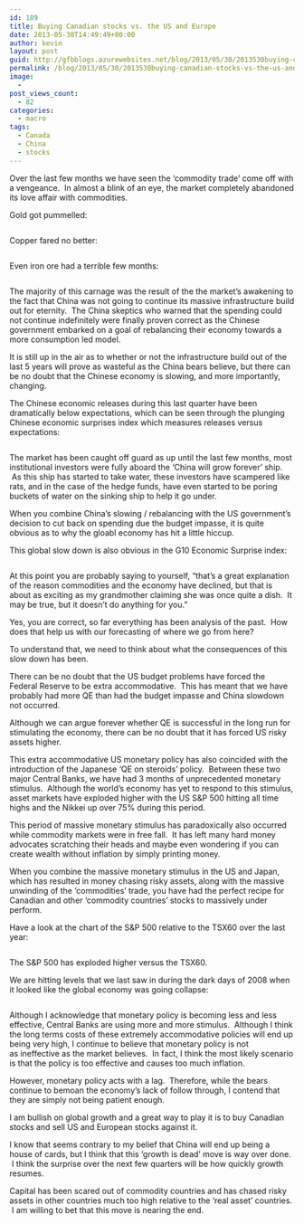```yaml
---
id: 189
title: Buying Canadian stocks vs. the US and Europe
date: 2013-05-30T14:49:49+00:00
author: kevin
layout: post
guid: http://gfbblogs.azurewebsites.net/blog/2013/05/30/2013530buying-canadian-stocks-vs-the-us-and-europe/
permalink: /blog/2013/05/30/2013530buying-canadian-stocks-vs-the-us-and-europe/
image:
  - 
post_views_count:
  - 82
categories:
  - macro
tags:
  - Canada
  - China
  - stocks
---
```

Over the last few months we have seen the &#8216;commodity trade&#8217; come off with a vengeance.  In almost a blink of an eye, the market completely abandoned its love affair with commodities.

Gold got pummelled:

<img class="aligncenter" alt="" src="http://themacrotourist.com/blogs/GOLD%20May%2030%2013.gif" />

Copper fared no better:

<img class="aligncenter" alt="" src="http://themacrotourist.com/blogs/Copper%20May%2030%2013.gif" />

Even iron ore had a terrible few months:

<img class="aligncenter" alt="" src="http://themacrotourist.com/blogs/Iron%20Ore%20May%2030%2013.gif" />

The majority of this carnage was the result of the the market&#8217;s awakening to the fact that China was not going to continue its massive infrastructure build out for eternity.  The China skeptics who warned that the spending could not continue indefinitely were finally proven correct as the Chinese government embarked on a goal of rebalancing their economy towards a more consumption led model.

It is still up in the air as to whether or not the infrastructure build out of the last 5 years will prove as wasteful as the China bears believe, but there can be no doubt that the Chinese economy is slowing, and more importantly, changing.

The Chinese economic releases during this last quarter have been dramatically below expectations, which can be seen through the plunging Chinese economic surprises index which measures releases versus expectations:

<img class="aligncenter" alt="" src="http://themacrotourist.com/blogs/CESI%20China%20May%2030%2013.gif" />

The market has been caught off guard as up until the last few months, most institutional investors were fully aboard the &#8216;China will grow forever&#8217; ship.  As this ship has started to take water, these investors have scampered like rats, and in the case of the hedge funds, have even started to be poring buckets of water on the sinking ship to help it go under.

When you combine China&#8217;s slowing / rebalancing with the US government&#8217;s decision to cut back on spending due the budget impasse, it is quite obvious as to why the gloabl economy has hit a little hiccup.

This global slow down is also obvious in the G10 Economic Surprise index:

<img class="aligncenter" alt="" src="http://themacrotourist.com/blogs/G10%20Economic%20Surprise%20Index%20May%2030%2013.gif" />

At this point you are probably saying to yourself, &#8220;that&#8217;s a great explanation of the reason commodities and the economy have declined, but that is about as exciting as my grandmother claiming she was once quite a dish.  It may be true, but it doesn&#8217;t do anything for you.&#8221;

Yes, you are correct, so far everything has been analysis of the past.  How does that help us with our forecasting of where we go from here?

To understand that, we need to think about what the consequences of this slow down has been.

There can be no doubt that the US budget problems have forced the Federal Reserve to be extra accommodative.  This has meant that we have probably had more QE than had the budget impasse and China slowdown not occurred.

Although we can argue forever whether QE is successful in the long run for stimulating the economy, there can be no doubt that it has forced US risky assets higher.

This extra accommodative US monetary policy has also coincided with the introduction of the Japanese &#8216;QE on steroids&#8217; policy.  Between these two major Central Banks, we have had 3 months of unprecedented monetary stimulus.  Although the world&#8217;s economy has yet to respond to this stimulus, asset markets have exploded higher with the US S&P 500 hitting all time highs and the Nikkei up over 75% during this period.

This period of massive monetary stimulus has paradoxically also occurred while commodity markets were in free fall.  It has left many hard money advocates scratching their heads and maybe even wondering if you can create wealth without inflation by simply printing money.

When you combine the massive monetary stimulus in the US and Japan, which has resulted in money chasing risky assets, along with the massive unwinding of the &#8216;commodities&#8217; trade, you have had the perfect recipe for Canadian and other &#8216;commodity countries&#8217; stocks to massively under perform.

Have a look at the chart of the S&P 500 relative to the TSX60 over the last year:

<img class="aligncenter" alt="" src="http://themacrotourist.com/blogs/SPX%20vs%20TSX%20May%2030%2013.gif" />

The S&P 500 has exploded higher versus the TSX60.

We are hitting levels that we last saw in during the dark days of 2008 when it looked like the global economy was going collapse:

<img class="aligncenter" alt="" src="http://themacrotourist.com/blogs/SPX%20vs%20TSX%20LT%20May%2030%2013.gif" />

Although I acknowledge that monetary policy is becoming less and less effective, Central Banks are using more and more stimulus.  Although I think the long terms costs of these extremely accommodative policies will end up being very high, I continue to believe that monetary policy is not as ineffective as the market believes.  In fact, I think the most likely scenario is that the policy is too effective and causes too much inflation.

However, monetary policy acts with a lag.  Therefore, while the bears continue to bemoan the economy&#8217;s lack of follow through, I contend that they are simply not being patient enough.

I am bullish on global growth and a great way to play it is to buy Canadian stocks and sell US and European stocks against it.

I know that seems contrary to my belief that China will end up being a house of cards, but I think that this &#8216;growth is dead&#8217; move is way over done.  I think the surprise over the next few quarters will be how quickly growth resumes.

Capital has been scared out of commodity countries and has chased risky assets in other countries much too high relative to the &#8216;real asset&#8217; countries.  I am willing to bet that this move is nearing the end.